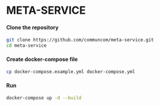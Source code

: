 # META-SERVICE

#### Clone the repository

```bash
git clone https://github.com/communcom/meta-service.git
cd meta-service
```

#### Create docker-compose file

```bash
cp docker-compose.example.yml docker-compose.yml 
```

#### Run

```bash
docker-compose up -d --build
```